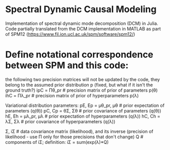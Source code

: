 # Spectral Dynamic Causal Modeling

Implementation of spectral dynamic mode decomposition (DCM) in Julia.
Code partially translated from the DCM implementation in MATLAB as part of SPM12 (https://www.fil.ion.ucl.ac.uk/spm/software/spm12/)

# Define notational correspondence between SPM and this code:

the following two precision matrices will not be updated by the code,
they belong to the assumed prior distribution p (fixed, but what if it isn't
the ground truth?)
ipC = Πθ_pr   # precision matrix of prior of parameters p(θ)
ihC = Πλ_pr   # precision matrix of prior of hyperparameters p(λ)

Variational distribution parameters:
pE, Ep = μθ_pr, μθ   # prior expectation of parameters (q(θ))
pC, Cp = θΣ, Σθ   # prior covariance of parameters (q(θ))
hE, Eh = μλ_pr, μλ   # prior expectation of hyperparameters (q(λ))
hC, Ch = λΣ, Σλ   # prior covariance of hyperparameters (q(λ))

Σ, iΣ  # data covariance matrix (likelihood), and its inverse (precision of likelihood - use Π only for those precisions that don't change)
Q      # components of iΣ; definition: iΣ = sum(exp(λ)*Q)

